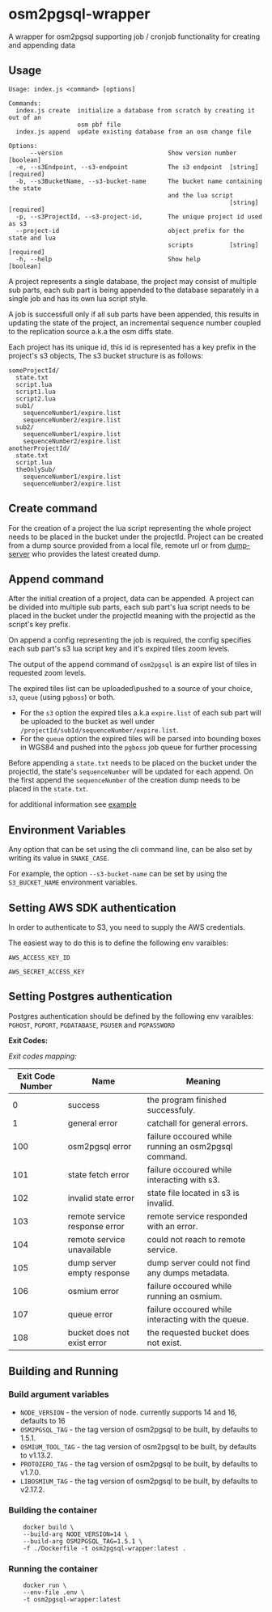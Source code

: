 # osm2pgsql-wrapper

A wrapper for osm2pgsql supporting job / cronjob functionality for creating and appending data

## Usage

```
Usage: index.js <command> [options]

Commands:
  index.js create  initialize a database from scratch by creating it out of an
                   osm pbf file
  index.js append  update existing database from an osm change file

Options:
      --version                             Show version number        [boolean]
  -e, --s3Endpoint, --s3-endpoint           The s3 endpoint  [string] [required]
  -b, --s3BucketName, --s3-bucket-name      The bucket name containing the state
                                            and the lua script
                                                             [string] [required]
  -p, --s3ProjectId, --s3-project-id,       The unique project id used as s3
  --project-id                              object prefix for the state and lua
                                            scripts          [string] [required]
  -h, --help                                Show help                  [boolean]
```

A project represents a single database, the project may consist of multiple sub parts, each sub part is being appended to the database separately in a single job and has its own lua script style.

A job is successfull only if all sub parts have been appended, this results in updating the state of the project, an incremental sequence number coupled to the replication source a.k.a the osm diffs state.

Each project has its unique id, this id is represented has a key prefix in the project's s3 objects,
The s3 bucket structure is as follows:

```
someProjectId/
  state.txt
  script.lua
  script1.lua
  script2.lua
  sub1/
    sequenceNumber1/expire.list
    sequenceNumber2/expire.list
  sub2/
    sequenceNumber1/expire.list
    sequenceNumber2/expire.list
anotherProjectId/
  state.txt
  script.lua
  theOnlySub/
    sequenceNumber1/expire.list
    sequenceNumber2/expire.list
```

## Create command
For the creation of a project the lua script representing the whole project needs to be placed in the bucket under the projectId.
Project can be created from a dump source provided from a local file, remote url or from [dump-server](https://github.com/MapColonies/dump-server) who provides the latest created dump.

## Append command
After the initial creation of a project, data can be appended.
A project can be divided into multiple sub parts, each sub part's lua script needs to be placed in the bucket under the projectId meaning with the projectId as the script's key prefix.

On append a config representing the job is required, the config specifies each sub part's s3 lua script key and it's expired tiles zoom levels.

The output of the append command of `osm2pgsql` is an expire list of tiles in requested zoom levels.

The expired tiles list can be uploaded\pushed to a source of your choice, `s3`, `queue` (using `pgboss`) or both.
- For the `s3` option the expired tiles a.k.a `expire.list` of each sub part will be uploaded to the bucket as well under `/projectId/subId/sequenceNumber/expire.list`.
- For the `queue` option the expired tiles will be parsed into bounding boxes in WGS84 and pushed into the `pgboss` job queue for further processing

Before appending a `state.txt` needs to be placed on the bucket under the projectId, the state's `sequenceNumber` will be updated for each append. On the first append the `sequenceNumber` of the creation dump needs to be placed in the `state.txt`.

for additional information see [example](example/README.md)
## Environment Variables

Any option that can be set using the cli command line, can be also set by writing its value in `SNAKE_CASE`.

For example, the option `--s3-bucket-name` can be set by using the `S3_BUCKET_NAME` environment variables.

## Setting AWS SDK authentication

In order to authenticate to S3, you need to supply the AWS credentials.

The easiest way to do this is to define the following env varaibles:

`AWS_ACCESS_KEY_ID`

`AWS_SECRET_ACCESS_KEY`

## Setting Postgres authentication

Postgres authentication should be defined by the following env varaibles: `PGHOST`, `PGPORT`, `PGDATABASE`, `PGUSER` and `PGPASSWORD`

**Exit Codes:**

*Exit codes mapping:*

| Exit Code Number | Name                          | Meaning                                                                         |
|------------------|-------------------------------|---------------------------------------------------------------------------------|
| 0                | success                       | the program finished successfuly.                                               |
| 1                | general error                 | catchall for general errors.                                                    |
| 100              | osm2pgsql error               | failure occoured while running an osm2pgsql command.                            |
| 101              | state fetch error             | failure occoured while interacting with s3.                                     |
| 102              | invalid state error           | state file located in s3 is invalid.                                            |
| 103              | remote service response error | remote service responded with an error.                                         |
| 104              | remote service unavailable    | could not reach to remote service.                                              |
| 105              | dump server empty response    | dump server could not find any dumps metadata.                                  |
| 106              | osmium error                  | failure occoured while running an osmium.                                       |
| 107              | queue error                   | failure occoured while interacting with the queue.                              |
| 108              | bucket does not exist error   | the requested bucket does not exist.                                            |

## Building and Running

### Build argument variables
- `NODE_VERSION` - the version of node. currently supports 14 and 16, defaults to 16
- `OSM2PGSQL_TAG` - the tag version of osm2pgsql to be built, by defaults to 1.5.1.
- `OSMIUM_TOOL_TAG` - the tag version of osm2pgsql to be built, by defaults to v1.13.2.
- `PROTOZERO_TAG` - the tag version of osm2pgsql to be built, by defaults to v1.7.0.
- `LIBOSMIUM_TAG` - the tag version of osm2pgsql to be built, by defaults to v2.17.2.

### Building the container

```
    docker build \
    --build-arg NODE_VERSION=14 \
    --build-arg OSM2PGSQL_TAG=1.5.1 \
    -f ./Dockerfile -t osm2pgsql-wrapper:latest .
```

### Running the container

```
    docker run \
    --env-file .env \
    -t osm2pgsql-wrapper:latest
```
